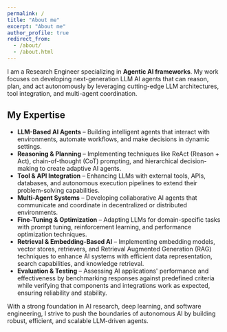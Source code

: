 ```yaml
---
permalink: /
title: "About me"
excerpt: "About me"
author_profile: true
redirect_from:
  - /about/
  - /about.html
---
```


I am a Research Engineer specializing in **Agentic AI frameworks**. My work focuses on developing next-generation LLM AI agents that can reason, plan, and act autonomously by leveraging cutting-edge LLM architectures, tool integration, and multi-agent coordination.

## My Expertise

- **LLM-Based AI Agents** – Building intelligent agents that interact with environments, automate workflows, and make decisions in dynamic settings.
- **Reasoning & Planning** – Implementing techniques like ReAct (Reason + Act), chain-of-thought (CoT) prompting, and hierarchical decision-making to create adaptive AI agents.
- **Tool & API Integration** – Enhancing LLMs with external tools, APIs, databases, and autonomous execution pipelines to extend their problem-solving capabilities.
- **Multi-Agent Systems** – Developing collaborative AI agents that communicate and coordinate in decentralized or distributed environments.
- **Fine-Tuning & Optimization** – Adapting LLMs for domain-specific tasks with prompt tuning, reinforcement learning, and performance optimization techniques.
- **Retrieval & Embedding-Based AI** – Implementing embedding models, vector stores, retrievers, and Retrieval Augmented Generation (RAG) techniques to enhance AI systems with efficient data representation, search capabilities, and knowledge retrieval.
- **Evaluation & Testing** – Assessing AI applications' performance and effectiveness by benchmarking responses against predefined criteria while verifying that components and integrations work as expected, ensuring reliability and stability.

With a strong foundation in AI research, deep learning, and software engineering, I strive to push the boundaries of autonomous AI by building robust, efficient, and scalable LLM-driven agents.
